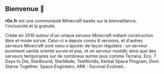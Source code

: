 ## Bienvenue 👋

**r0x.fr** est une communauté Minecraft basée sur la bienveillance, l'inclusivité et la gratuité.

Créée en 2010 autour d'un unique serveur Minecraft mêlant construction libre et mode survie. Celui-ci a depuis connu 6 versions, et d'autres serveurs Minecraft sont venu s'ajouter de façon régulière : un serveur purement vanilla orienté survie et pvp, et un serveur moddé; ainsi que des serveurs temporaires sur de nombreux autres jeux comme Terraria, Eco, 7 Days to Die, StarBound, StarMade, TeeWorlds, Kerbal Space Program, Dont Starve Together, Space Engineers, ARK : Survival Evolved…


<!--

**Here are some ideas to get you started:**

🙋‍♀️ A short introduction - what is your organization all about?
🌈 Contribution guidelines - how can the community get involved?
👩‍💻 Useful resources - where can the community find your docs? Is there anything else the community should know?
🍿 Fun facts - what does your team eat for breakfast?
🧙 Remember, you can do mighty things with the power of [Markdown](https://docs.github.com/github/writing-on-github/getting-started-with-writing-and-formatting-on-github/basic-writing-and-formatting-syntax)
-->
